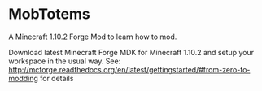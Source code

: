 MobTotems
=========
A Minecraft 1.10.2 Forge Mod to learn how to mod.

Download latest Minecraft Forge MDK for Minecraft 1.10.2 and setup your workspace in the usual way.
See: http://mcforge.readthedocs.org/en/latest/gettingstarted/#from-zero-to-modding for details
